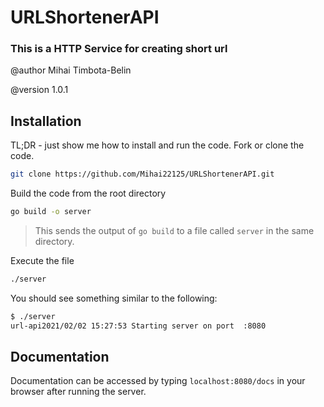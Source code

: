 # URLShortenerAPI
### This is a HTTP Service for creating short url 

@author Mihai Timbota-Belin 

@version 1.0.1

## Installation

TL;DR - just show me how to install and run the code. Fork or clone the code.

```bash
git clone https://github.com/Mihai22125/URLShortenerAPI.git
```

Build the code from the root directory

```bash
go build -o server
```

> This sends the output of `go build` to a file called `server` in the same directory.

Execute the file

```bash
./server
```

You should see something similar to the following:

```bash
$ ./server
url-api2021/02/02 15:27:53 Starting server on port  :8080
```

## Documentation

Documentation can be accessed by typing ```localhost:8080/docs``` in your browser after running the server.
